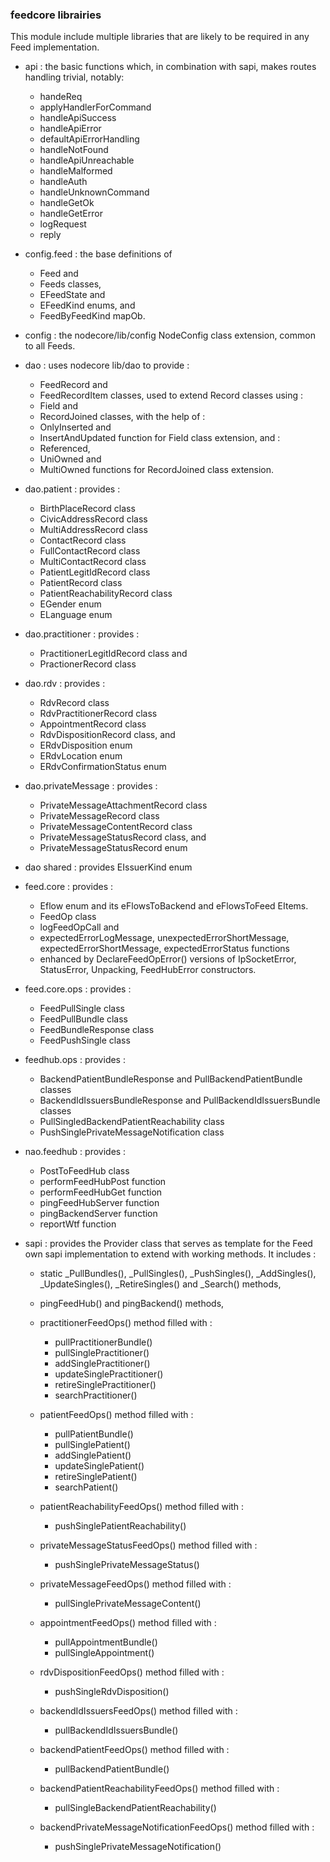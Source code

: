 ### feedcore librairies

This module include multiple libraries that are likely to be required in any Feed implementation.

- api : the basic functions which, in combination with sapi, makes routes handling trivial, notably:
    - handeReq 
    - applyHandlerForCommand 
    - handleApiSuccess
    - handleApiError
    - defaultApiErrorHandling
    - handleNotFound
    - handleApiUnreachable
    - handleMalformed
    - handleAuth
    - handleUnknownCommand
    - handleGetOk
    - handleGetError
    - logRequest
    - reply

- config.feed : the base definitions of 
    - Feed and 
    - Feeds classes,  
    - EFeedState and 
    - EFeedKind enums, and 
    - FeedByFeedKind mapOb.

- config : the nodecore/lib/config NodeConfig class extension, common to all Feeds.

- dao : uses nodecore lib/dao to provide :
    - FeedRecord and 
    - FeedRecordItem classes, used to extend Record classes using : 
    - Field and 
    - RecordJoined classes, with the help of :  
    - OnlyInserted and
    - InsertAndUpdated function for Field class extension, and :
    - Referenced,
    - UniOwned and
    - MultiOwned functions for RecordJoined class extension.
    
- dao.patient : provides :
    - BirthPlaceRecord class 
    - CivicAddressRecord class 
    - MultiAddressRecord class 
    - ContactRecord class 
    - FullContactRecord class
    - MultiContactRecord class
    - PatientLegitIdRecord class
    - PatientRecord class
    - PatientReachabilityRecord class
    - EGender enum
    - ELanguage enum
    
- dao.practitioner : provides :
    - PractitionerLegitIdRecord class and
    - PractionerRecord class
    
- dao.rdv : provides :
    - RdvRecord class
    - RdvPractitionerRecord class
    - AppointmentRecord class
    - RdvDispositionRecord class, and
    - ERdvDisposition enum 
    - ERdvLocation enum
    - ERdvConfirmationStatus enum
 
- dao.privateMessage : provides :
    - PrivateMessageAttachmentRecord class
    - PrivateMessageRecord class    
    - PrivateMessageContentRecord class 
    - PrivateMessageStatusRecord class, and
    - PrivateMessageStatusRecord enum
    
- dao shared : provides EIssuerKind enum

- feed.core : provides :
    - Eflow enum and its eFlowsToBackend and eFlowsToFeed EItems.
    - FeedOp class
    - logFeedOpCall and 
    - expectedErrorLogMessage, unexpectedErrorShortMessage, expectedErrorShortMessage, expectedErrorStatus functions
    - enhanced by DeclareFeedOpError() versions of IpSocketError, StatusError, Unpacking, FeedHubError constructors.

- feed.core.ops : provides : 
    - FeedPullSingle class 
    - FeedPullBundle class
    - FeedBundleResponse class
    - FeedPushSingle class
    
- feedhub.ops : provides :
    - BackendPatientBundleResponse and PullBackendPatientBundle classes
    - BackendIdIssuersBundleResponse and PullBackendIdIssuersBundle classes
    - PullSingledBackendPatientReachability class
    - PushSinglePrivateMessageNotification class
    
- nao.feedhub : provides : 
    - PostToFeedHub class
    - performFeedHubPost function
    - performFeedHubGet function
    - pingFeedHubServer function
    - pingBackendServer function
    - reportWtf function

- sapi : provides the Provider class that serves as template for the Feed own sapi implementation to extend with 
         working methods.  It includes : 
    - static _PullBundles(), _PullSingles(), _PushSingles(), _AddSingles(), _UpdateSingles(), _RetireSingles() and _Search() methods,
    - pingFeedHub() and pingBackend() methods, 
    
    - practitionerFeedOps() method filled with :
        - pullPractitionerBundle() 
        - pullSinglePractitioner()
        - addSinglePractitioner()
        - updateSinglePractitioner()
        - retireSinglePractitioner()
        - searchPractitioner() 
    
    - patientFeedOps() method filled with :
        - pullPatientBundle()
        - pullSinglePatient()
        - addSinglePatient()
        - updateSinglePatient()
        - retireSinglePatient()
        - searchPatient()
    
    - patientReachabilityFeedOps() method filled with :
        - pushSinglePatientReachability()
    
    - privateMessageStatusFeedOps() method filled with :
        - pushSinglePrivateMessageStatus()
    
    - privateMessageFeedOps() method filled with :
        - pullSinglePrivateMessageContent()
    
    - appointmentFeedOps() method filled with :
        - pullAppointmentBundle()
        - pullSingleAppointment()
    
    - rdvDispositionFeedOps() method filled with :
        - pushSingleRdvDisposition()
    
    - backendIdIssuersFeedOps() method filled with :
        - pullBackendIdIssuersBundle()
    
    - backendPatientFeedOps() method filled with :
        - pullBackendPatientBundle()
    
    - backendPatientReachabilityFeedOps() method filled with :
        - pullSingleBackendPatientReachability()
    
    - backendPrivateMessageNotificationFeedOps() method filled with :
        - pushSinglePrivateMessageNotification()
        
    